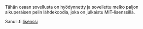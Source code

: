 Tähän osaan sovellusta on hyödynnetty ja sovellettu melko paljon alkuperäisen pelin lähdekoodia, joka on julkaistu MIT-lisenssillä.

Sanuli.fi [lisenssi](https://github.com/Cadiac/sanuli/blob/master/LICENSE)
